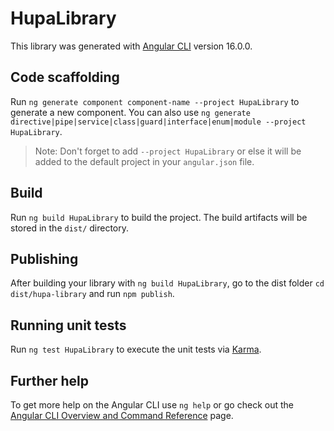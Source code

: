 # HupaLibrary

This library was generated with [Angular CLI](https://github.com/angular/angular-cli) version 16.0.0.

## Code scaffolding

Run `ng generate component component-name --project HupaLibrary` to generate a new component. You can also use `ng generate directive|pipe|service|class|guard|interface|enum|module --project HupaLibrary`.
> Note: Don't forget to add `--project HupaLibrary` or else it will be added to the default project in your `angular.json` file. 

## Build

Run `ng build HupaLibrary` to build the project. The build artifacts will be stored in the `dist/` directory.

## Publishing

After building your library with `ng build HupaLibrary`, go to the dist folder `cd dist/hupa-library` and run `npm publish`.

## Running unit tests

Run `ng test HupaLibrary` to execute the unit tests via [Karma](https://karma-runner.github.io).

## Further help

To get more help on the Angular CLI use `ng help` or go check out the [Angular CLI Overview and Command Reference](https://angular.io/cli) page.
